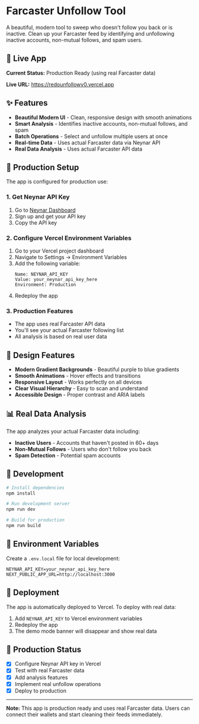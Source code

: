 # Farcaster Unfollow Tool

A beautiful, modern tool to sweep who doesn't follow you back or is inactive. Clean up your Farcaster feed by identifying and unfollowing inactive accounts, non-mutual follows, and spam users.

## 🚀 Live App

**Current Status:** Production Ready (using real Farcaster data)

**Live URL:** https://redounfollowv0.vercel.app

## ✨ Features

- **Beautiful Modern UI** - Clean, responsive design with smooth animations
- **Smart Analysis** - Identifies inactive accounts, non-mutual follows, and spam
- **Batch Operations** - Select and unfollow multiple users at once
- **Real-time Data** - Uses actual Farcaster data via Neynar API
- **Real Data Analysis** - Uses actual Farcaster API data

## 🔧 Production Setup

The app is configured for production use:

### 1. Get Neynar API Key
1. Go to [Neynar Dashboard](https://neynar.com)
2. Sign up and get your API key
3. Copy the API key

### 2. Configure Vercel Environment Variables
1. Go to your Vercel project dashboard
2. Navigate to Settings → Environment Variables
3. Add the following variable:
   ```
   Name: NEYNAR_API_KEY
   Value: your_neynar_api_key_here
   Environment: Production
   ```
4. Redeploy the app

### 3. Production Features
- The app uses real Farcaster API data
- You'll see your actual Farcaster following list
- All analysis is based on real user data

## 🎨 Design Features

- **Modern Gradient Backgrounds** - Beautiful purple to blue gradients
- **Smooth Animations** - Hover effects and transitions
- **Responsive Layout** - Works perfectly on all devices
- **Clear Visual Hierarchy** - Easy to scan and understand
- **Accessible Design** - Proper contrast and ARIA labels

## 📊 Real Data Analysis

The app analyzes your actual Farcaster data including:
- **Inactive Users** - Accounts that haven't posted in 60+ days
- **Non-Mutual Follows** - Users who don't follow you back
- **Spam Detection** - Potential spam accounts

## 🔄 Development

```bash
# Install dependencies
npm install

# Run development server
npm run dev

# Build for production
npm run build
```

## 📝 Environment Variables

Create a `.env.local` file for local development:

```env
NEYNAR_API_KEY=your_neynar_api_key_here
NEXT_PUBLIC_APP_URL=http://localhost:3000
```

## 🚀 Deployment

The app is automatically deployed to Vercel. To deploy with real data:

1. Add `NEYNAR_API_KEY` to Vercel environment variables
2. Redeploy the app
3. The demo mode banner will disappear and show real data

## 🎯 Production Status

- [x] Configure Neynar API key in Vercel
- [x] Test with real Farcaster data
- [x] Add analysis features
- [x] Implement real unfollow operations
- [x] Deploy to production

---

**Note:** This app is production ready and uses real Farcaster data. Users can connect their wallets and start cleaning their feeds immediately.
